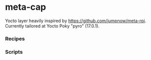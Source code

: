 # meta-cap
Yocto layer heavily inspired by https://github.com/jumpnow/meta-rpi.
<br>
Currently tailored at Yocto Poky "pyro" (17.0.1).
### Recipes
### Scripts
